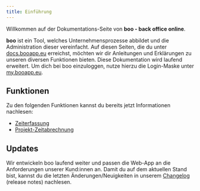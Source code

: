 ```yaml
---
title: Einführung
---
```


Willkommen auf der Dokumentations-Seite von **boo - back office online**.

**boo** ist ein Tool, welches Unternehmensprozesse abbildet und die Administration dieser vereinfacht. Auf diesen Seiten, die du unter [docs.booapp.eu](https://docs.booapp.eu) erreichst, möchten wir dir Anleitungen und Erklärungen zu unseren diversen Funktionen bieten. Diese Dokumentation wird laufend erweitert. Um dich bei boo einzuloggen, nutze hierzu die Login-Maske unter [my.booapp.eu](https://my.booapp.eu/).

## Funktionen

Zu den folgenden Funktionen kannst du bereits jetzt Informationen nachlesen:

- [Zeiterfassung](/zeiten/uebersicht)
- [Projekt-Zeitabrechnung](/abrechnungen/uebersicht)

## Updates

Wir entwickeln boo laufend weiter und passen die Web-App an die Anforderungen unserer Kund:innen an. Damit du auf dem aktuellen Stand bist, kannst du die letzten Änderungen/Neuigkeiten in unserem [Changelog](/releases) (release notes) nachlesen.
